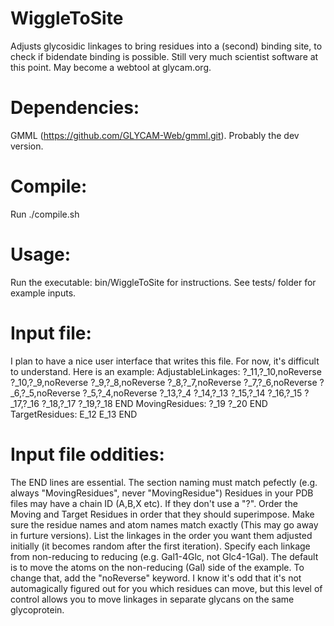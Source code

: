# WiggleToSite
Adjusts glycosidic linkages to bring residues into a (second) binding site, to check if bidendate binding is possible.
Still very much scientist software at this point. May become a webtool at glycam.org.

# Dependencies:
GMML (https://github.com/GLYCAM-Web/gmml.git). Probably the dev version.

# Compile:
Run ./compile.sh

# Usage:
Run the executable: bin/WiggleToSite for instructions. See tests/ folder for example inputs.

# Input file:
I plan to have a nice user interface that writes this file. For now, it's difficult to understand. 
Here is an example:
AdjustableLinkages:
?_11,?_10,noReverse
?_10,?_9,noReverse
?_9,?_8,noReverse
?_8,?_7,noReverse
?_7,?_6,noReverse
?_6,?_5,noReverse
?_5,?_4,noReverse
?_13,?_4
?_14,?_13
?_15,?_14
?_16,?_15
?_17,?_16
?_18,?_17
?_19,?_18
END
MovingResidues:
?_19
?_20
END
TargetResidues:
E_12
E_13
END

# Input file oddities:
The END lines are essential. The section naming must match pefectly (e.g. always "MovingResidues", never "MovingResidue")
Residues in your PDB files may have a chain ID (A,B,X etc). If they don't use a "?". 
Order the Moving and Target Residues in order that they should superimpose. Make sure the residue names and atom names match exactly (This may go away in furture versions).
List the linkages in the order you want them adjusted initially (it becomes random after the first iteration).
Specify each linkage from non-reducing to reducing (e.g. Gal1-4Glc, not Glc4-1Gal). The default is to move the atoms on the non-reducing (Gal) side of the example. To change that, add the "noReverse" keyword.
I know it's odd that it's not automagically figured out for you which residues can move, but this level of control allows you to move linkages in separate glycans on the same glycoprotein.
